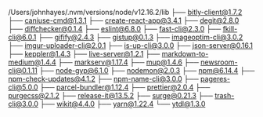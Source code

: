 /Users/johnhayes/.nvm/versions/node/v12.16.2/lib
├── bitly-client@1.7.2
├── caniuse-cmd@1.3.1
├── create-react-app@3.4.1
├── degit@2.8.0
├── diffchecker@0.1.4
├── eslint@6.8.0
├── fast-cli@2.3.0
├── fkill-cli@6.0.1
├── gifify@2.4.3
├── gistup@0.1.3
├── imageoptim-cli@3.0.2
├── imgur-uploader-cli@2.0.1
├── is-up-cli@3.0.0
├── json-server@0.16.1
├── keppler@1.4.3
├── live-server@1.2.1
├── markdown-to-medium@1.4.4
├── markserv@1.17.4
├── mup@1.4.6
├── newsroom-cli@0.1.11
├── node-gyp@6.1.0
├── nodemon@2.0.3
├── npm@6.14.4
├── npm-check-updates@4.1.2
├── npm-name-cli@3.0.0
├── pageres-cli@5.0.0
├── parcel-bundler@1.12.4
├── prettier@2.0.4
├── purgecss@2.1.2
├── release-it@13.5.2
├── surge@0.21.3
├── trash-cli@3.0.0
├── wikit@4.4.0
├── yarn@1.22.4
└── ytdl@1.3.0

